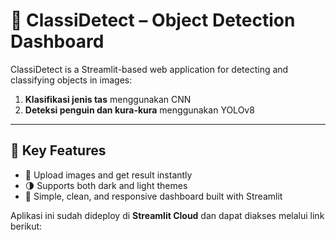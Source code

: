 # 🐧 ClassiDetect – Object Detection Dashboard

ClassiDetect is a Streamlit-based web application for detecting and classifying objects in images:
1. **Klasifikasi jenis tas** menggunakan CNN
2. **Deteksi penguin dan kura-kura** menggunakan YOLOv8
---
## 🚀 Key Features
- 📸 Upload images and get result instantly
- 🌗 Supports both dark and light themes
- 🧩 Simple, clean, and responsive dashboard built with Streamlit

Aplikasi ini sudah dideploy di **Streamlit Cloud** dan dapat diakses melalui link berikut:
